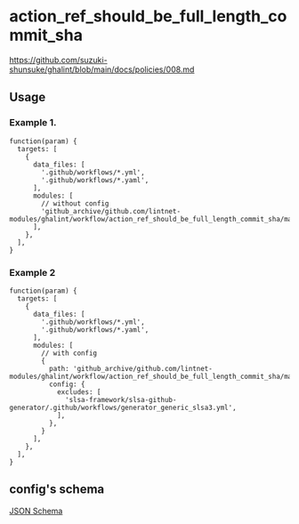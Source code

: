 # action_ref_should_be_full_length_commit_sha

https://github.com/suzuki-shunsuke/ghalint/blob/main/docs/policies/008.md

## Usage

### Example 1.

```jsonnet
function(param) {
  targets: [
    {
      data_files: [
        '.github/workflows/*.yml',
        '.github/workflows/*.yaml',
      ],
      modules: [
        // without config
        'github_archive/github.com/lintnet-modules/ghalint/workflow/action_ref_should_be_full_length_commit_sha/main.jsonnet@0f350f659c7c64c7398249ea0fc23d1cec45c12a:v0.2.0',
      ],
    },
  ],
}
```

### Example 2

```jsonnet
function(param) {
  targets: [
    {
      data_files: [
        '.github/workflows/*.yml',
        '.github/workflows/*.yaml',
      ],
      modules: [
        // with config
        {
          path: 'github_archive/github.com/lintnet-modules/ghalint/workflow/action_ref_should_be_full_length_commit_sha/main.jsonnet@0f350f659c7c64c7398249ea0fc23d1cec45c12a:v0.2.0',
          config: {
            excludes: [
              'slsa-framework/slsa-github-generator/.github/workflows/generator_generic_slsa3.yml',
            ],
          },
        }
      ],
    },
  ],
}
```

## config's schema

[JSON Schema](main_config_schema.json)
